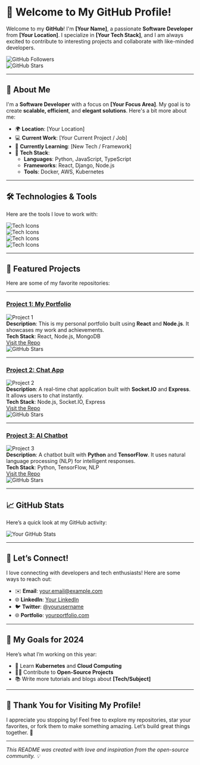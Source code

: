 # 🌟 Welcome to My GitHub Profile!

Welcome to my **GitHub**! I'm **[Your Name]**, a passionate **Software Developer** from **[Your Location]**. I specialize in **[Your Tech Stack]**, and I am always excited to contribute to interesting projects and collaborate with like-minded developers.

![GitHub Followers](https://img.shields.io/github/followers/yourusername?label=Follow&style=social)  
![GitHub Stars](https://img.shields.io/github/stars/yourusername?style=social)

---

## 🚀 About Me

I'm a **Software Developer** with a focus on **[Your Focus Area]**. My goal is to create **scalable, efficient**, and **elegant solutions**. Here's a bit more about me:

- 🌍 **Location**: [Your Location]
- 💻 **Current Work**: [Your Current Project / Job]
- 🌱 **Currently Learning**: [New Tech / Framework]
- 🔧 **Tech Stack**:  
  - **Languages**: Python, JavaScript, TypeScript  
  - **Frameworks**: React, Django, Node.js  
  - **Tools**: Docker, AWS, Kubernetes

---

## 🛠️ Technologies & Tools

Here are the tools I love to work with:

![Tech Icons](https://img.shields.io/badge/Tech%20Stack-Python-blue)  
![Tech Icons](https://img.shields.io/badge/Tech%20Stack-React-blue)  
![Tech Icons](https://img.shields.io/badge/Tech%20Stack-Docker-blue)  
![Tech Icons](https://img.shields.io/badge/Tech%20Stack-AWS-blue)

---

## 📂 Featured Projects

Here are some of my favorite repositories:

---

### **[Project 1: My Portfolio](https://github.com/yourusername/project1)**  
![Project 1](https://via.placeholder.com/500x300.png?text=Project+1)  
**Description**: This is my personal portfolio built using **React** and **Node.js**. It showcases my work and achievements.  
**Tech Stack**: React, Node.js, MongoDB  
[Visit the Repo](https://github.com/yourusername/project1)  
![GitHub Stars](https://img.shields.io/github/stars/yourusername/project1?style=social)

---

### **[Project 2: Chat App](https://github.com/yourusername/project2)**  
![Project 2](https://via.placeholder.com/500x300.png?text=Project+2)  
**Description**: A real-time chat application built with **Socket.IO** and **Express**. It allows users to chat instantly.  
**Tech Stack**: Node.js, Socket.IO, Express  
[Visit the Repo](https://github.com/yourusername/project2)  
![GitHub Stars](https://img.shields.io/github/stars/yourusername/project2?style=social)

---

### **[Project 3: AI Chatbot](https://github.com/yourusername/project3)**  
![Project 3](https://via.placeholder.com/500x300.png?text=Project+3)  
**Description**: A chatbot built with **Python** and **TensorFlow**. It uses natural language processing (NLP) for intelligent responses.  
**Tech Stack**: Python, TensorFlow, NLP  
[Visit the Repo](https://github.com/yourusername/project3)  
![GitHub Stars](https://img.shields.io/github/stars/yourusername/project3?style=social)

---

## 📈 GitHub Stats

Here’s a quick look at my GitHub activity:

![Your GitHub Stats](https://github-readme-stats.vercel.app/api?username=yourusername&show_icons=true&count_private=true&theme=dark)

---

## 🤝 Let’s Connect!

I love connecting with developers and tech enthusiasts! Here are some ways to reach out:

- ✉️ **Email**: [your.email@example.com](mailto:your.email@example.com)
- 🌐 **LinkedIn**: [Your LinkedIn](https://www.linkedin.com/in/yourname/)
- 🐦 **Twitter**: [@yourusername](https://twitter.com/yourusername)
- 🌐 **Portfolio**: [yourportfolio.com](http://yourportfolio.com)

---

## 🎯 My Goals for 2024

Here’s what I’m working on this year:

- 🌱 Learn **Kubernetes** and **Cloud Computing**
- 🧑‍💻 Contribute to **Open-Source Projects**
- 📚 Write more tutorials and blogs about **[Tech/Subject]**

---

## 🎉 Thank You for Visiting My Profile!

I appreciate you stopping by! Feel free to explore my repositories, star your favorites, or fork them to make something amazing. Let’s build great things together. 🚀

---

*This README was created with love and inspiration from the open-source community. 💡*

